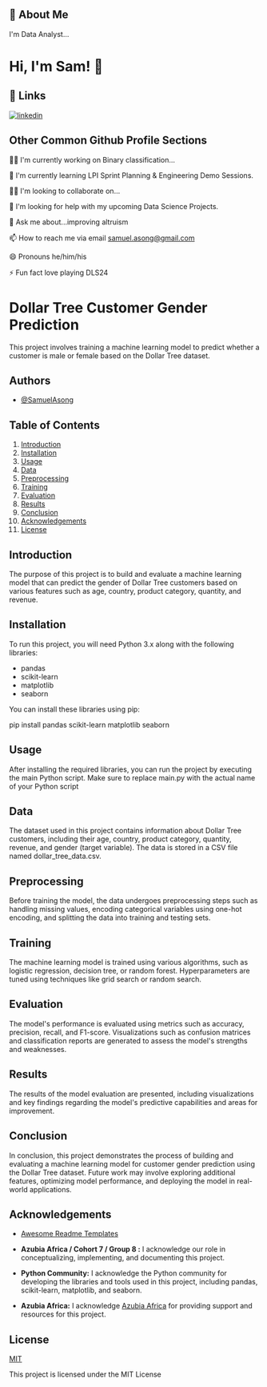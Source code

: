 
## 🚀 About Me
I'm Data Analyst...


# Hi, I'm Sam! 👋


## 🔗 Links
[![linkedin](https://https://www.linkedin.com/in/samuel-asong-96907414/)](https://www.linkedin.com/)



## Other Common Github Profile Sections
👩‍💻 I'm currently working on Binary classification...

🧠 I'm currently learning LPI Sprint Planning & Engineering Demo Sessions.

👯‍♀️ I'm looking to collaborate on...

🤔 I'm looking for help with my upcoming Data Science Projects.

💬 Ask me about...improving altruism

📫 How to reach me via email samuel.asong@gmail.com

😄 Pronouns he/him/his

⚡️ Fun fact love playing DLS24




# Dollar Tree Customer Gender Prediction

This project involves training a machine learning model to predict whether a customer is male or female based on the Dollar Tree dataset.

## Authors

- [@SamuelAsong](https://www.github.com/SamuelAsong)




## Table of Contents

1. [Introduction](#introduction)
2. [Installation](#installation)
3. [Usage](#usage)
4. [Data](#data)
5. [Preprocessing](#preprocessing)
6. [Training](#training)
7. [Evaluation](#evaluation)
8. [Results](#results)
9. [Conclusion](#conclusion)
10. [Acknowledgements](#acknowledgements)
11. [License](#license)

## Introduction

The purpose of this project is to build and evaluate a machine learning model that can predict the gender of Dollar Tree customers based on various features such as age, country, product category, quantity, and revenue.


## Installation

To run this project, you will need Python 3.x along with the following libraries:

- pandas
- scikit-learn
- matplotlib
- seaborn

You can install these libraries using pip:

pip install pandas scikit-learn matplotlib seaborn


## Usage

After installing the required libraries, you can run the project by executing the main Python script. Make sure to replace main.py with the actual name of your Python script

## Data

The dataset used in this project contains information about Dollar Tree customers, including their age, country, product category, quantity, revenue, and gender (target variable). The data is stored in a CSV file named dollar_tree_data.csv.

## Preprocessing

Before training the model, the data undergoes preprocessing steps such as handling missing values, encoding categorical variables using one-hot encoding, and splitting the data into training and testing sets.

## Training

The machine learning model is trained using various algorithms, such as logistic regression, decision tree, or random forest. Hyperparameters are tuned using techniques like grid search or random search.

## Evaluation

The model's performance is evaluated using metrics such as accuracy, precision, recall, and F1-score. Visualizations such as confusion matrices and classification reports are generated to assess the model's strengths and weaknesses.

## Results

The results of the model evaluation are presented, including visualizations and key findings regarding the model's predictive capabilities and areas for improvement.

## Conclusion

In conclusion, this project demonstrates the process of building and evaluating a machine learning model for customer gender prediction using the Dollar Tree dataset. Future work may involve exploring additional features, optimizing model performance, and deploying the model in real-world applications.


## Acknowledgements

- [Awesome Readme Templates](https://awesomeopensource.com/project/elangosundar/awesome-README-templates)


- **Azubia Africa / Cohort 7 / Group 8 :** I acknowledge our role in conceptualizing, implementing, and documenting this project.

- **Python Community:** I acknowledge the Python community for developing the libraries and tools used in this project, including pandas, scikit-learn, matplotlib, and seaborn.


- **Azubia Africa:** I acknowledge [Azubia Africa](https://www.azubiafrica.org) for providing support and resources for this project.

## License

[MIT](https://choosealicense.com/licenses/mit/)


This project is licensed under the MIT License